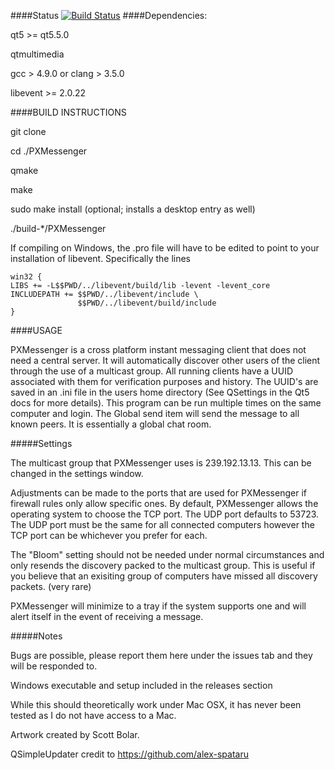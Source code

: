 ####Status
[![Build Status](https://travis-ci.org/cbpeckles/PXMessenger.png)](https://travis-ci.org/cbpeckles/PXMessenger)
####Dependencies:

qt5 >= qt5.5.0

qtmultimedia

gcc > 4.9.0 or clang > 3.5.0

libevent >= 2.0.22


####BUILD INSTRUCTIONS

git clone

cd ./PXMessenger

qmake

make

sudo make install (optional; installs a desktop entry as well)

./build-*/PXMessenger

If compiling on Windows, the .pro file will have to be edited to point to your
installation of libevent.  Specifically the lines

```
win32 {
LIBS += -L$$PWD/../libevent/build/lib -levent -levent_core
INCLUDEPATH += $$PWD/../libevent/include \
               $$PWD/../libevent/build/include
}
```

####USAGE

PXMessenger is a cross platform instant messaging client that does not need a
central server.  It will automatically discover other users of the client
through the use of a multicast group.  All running clients have a UUID
associated with them for verification purposes and history.  The UUID's are
saved in an .ini file in the users home directory (See QSettings in the Qt5 docs
for more details).  This program can be run multiple times on the same computer
and login.  The Global send item will send the message to all known peers.  It
is essentially a global chat room.  

#####Settings

The multicast group that PXMessenger uses is 239.192.13.13.  This can be changed
in the settings window.

Adjustments can be made to the ports that are used for PXMessenger if firewall
rules only allow specific ones.  By default, PXMessenger allows the operating
system to choose the TCP port.  The UDP port defaults to 53723.  The UDP port
must be the same for all connected computers however the TCP port can be
whichever you prefer for each. 

The "Bloom" setting should not be needed under normal circumstances and only
resends the discovery packed to the multicast group.  This is useful if you
believe that an exisiting group of computers have missed all discovery packets.
(very rare)

PXMessenger will minimize to a tray if the system supports one and will alert
itself in the event of receiving a message.

#####Notes

Bugs are possible, please report them here under the issues tab and they will be
responded to.

Windows executable and setup included in the releases section

While this should theoretically work under Mac OSX, it has never been
tested as I do not have access to a Mac.

Artwork created by Scott Bolar.

QSimpleUpdater credit to https://github.com/alex-spataru
